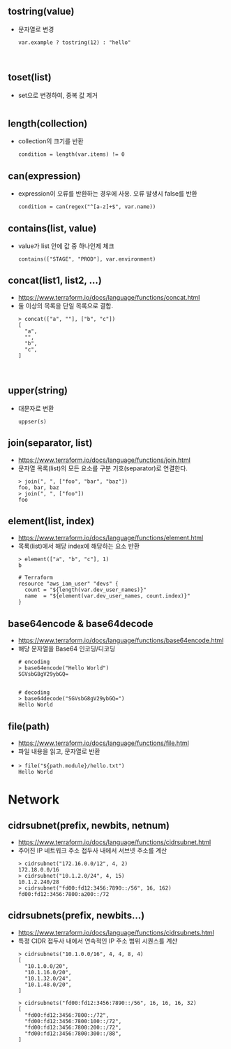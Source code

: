 ## tostring(value)
* 문자열로 변경
  ```
  var.example ? tostring(12) : "hello"
  ```
</br>

## toset(list)
* set으로 변경하여, 중복 값 제거
    ```

    ```


## length(collection)
* collection의 크기를 반환
    ```
    condition = length(var.items) != 0
    ```

## can(expression)
* expression이 오류를 반환하는 경우에 사용. 오류 발생시 false를 반환
    ```
    condition = can(regex("^[a-z]+$", var.name))
    ```



## contains(list, value)
* value가 list 안에 값 중 하나인제 체크
    ```
    contains(["STAGE", "PROD"], var.environment)
    ```


## concat(list1, list2, ...)
* https://www.terraform.io/docs/language/functions/concat.html
* 둘 이상의 목록을 단일 목록으로 결합.
    ```
    > concat(["a", ""], ["b", "c"])
    [
      "a",
      "",
      "b",
      "c",
    ]
    ```
</br>

## upper(string)
* 대문자로 변환
    ```
    uppser(s)
    ```


## join(separator, list)
* https://www.terraform.io/docs/language/functions/join.html
* 문자열 목록(list)의 모든 요소를 구분 기호(separator)로 연결한다.
    ```
    > join(", ", ["foo", "bar", "baz"])
    foo, bar, baz
    > join(", ", ["foo"])
    foo
    ```


 ## element(list, index)
* https://www.terraform.io/docs/language/functions/element.html
* 목록(list)에서 해당 index에 해당하는 요소 반환
    ```
    > element(["a", "b", "c"], 1)
    b

    # Terraform
    resource "aws_iam_user" "devs" {
      count = "${length(var.dev_user_names)}"
      name  = "${element(var.dev_user_names, count.index)}"
    }
    ```


## base64encode & base64decode
* https://www.terraform.io/docs/language/functions/base64encode.html
* 해당 문자열을 Base64 인코딩/디코딩
  ```
  # encoding
  > base64encode("Hello World")
  SGVsbG8gV29ybGQ=


  # decoding
  > base64decode("SGVsbG8gV29ybGQ=")
  Hello World
  ```


## file(path)
* https://www.terraform.io/docs/language/functions/file.html
* 파일 내용을 읽고, 문자열로 반환
* 
  ```
  > file("${path.module}/hello.txt")
  Hello World
  ``` 


# Network
## cidrsubnet(prefix, newbits, netnum)
* https://www.terraform.io/docs/language/functions/cidrsubnet.html
* 주어진 IP 네트워크 주소 접두사 내에서 서브넷 주소를 계산
  ```
  > cidrsubnet("172.16.0.0/12", 4, 2)
  172.18.0.0/16
  > cidrsubnet("10.1.2.0/24", 4, 15)
  10.1.2.240/28
  > cidrsubnet("fd00:fd12:3456:7890::/56", 16, 162)
  fd00:fd12:3456:7800:a200::/72
  ```

## cidrsubnets(prefix, newbits...)
* https://www.terraform.io/docs/language/functions/cidrsubnets.html
* 특정 CIDR 접두사 내에서 연속적인 IP 주소 범위 시퀀스를 계산
  ```
  > cidrsubnets("10.1.0.0/16", 4, 4, 8, 4)
  [
    "10.1.0.0/20",
    "10.1.16.0/20",
    "10.1.32.0/24",
    "10.1.48.0/20",
  ]

  > cidrsubnets("fd00:fd12:3456:7890::/56", 16, 16, 16, 32)
  [
    "fd00:fd12:3456:7800::/72",
    "fd00:fd12:3456:7800:100::/72",
    "fd00:fd12:3456:7800:200::/72",
    "fd00:fd12:3456:7800:300::/88",
  ]
  ```

